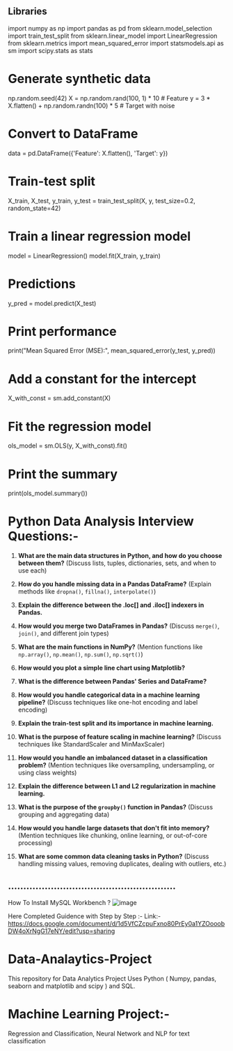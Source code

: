 ##  Libraries
import numpy as np
import pandas as pd
from sklearn.model_selection import train_test_split
from sklearn.linear_model import LinearRegression
from sklearn.metrics import mean_squared_error
import statsmodels.api as sm
import scipy.stats as stats


# Generate synthetic data
np.random.seed(42)
X = np.random.rand(100, 1) * 10  # Feature
y = 3 * X.flatten() + np.random.randn(100) * 5  # Target with noise

# Convert to DataFrame
data = pd.DataFrame({'Feature': X.flatten(), 'Target': y})


# Train-test split
X_train, X_test, y_train, y_test = train_test_split(X, y, test_size=0.2, random_state=42)


# Train a linear regression model
model = LinearRegression()
model.fit(X_train, y_train)

# Predictions
y_pred = model.predict(X_test)

# Print performance
print("Mean Squared Error (MSE):", mean_squared_error(y_test, y_pred))



# Add a constant for the intercept
X_with_const = sm.add_constant(X)

# Fit the regression model
ols_model = sm.OLS(y, X_with_const).fit()

# Print the summary
print(ols_model.summary())



# Python Data Analysis Interview Questions:- 

1. **What are the main data structures in Python, and how do you choose between them?**
   (Discuss lists, tuples, dictionaries, sets, and when to use each)

2. **How do you handle missing data in a Pandas DataFrame?**
   (Explain methods like `dropna()`, `fillna()`, `interpolate()`)

3. **Explain the difference between the .loc[] and .iloc[] indexers in Pandas.**

4. **How would you merge two DataFrames in Pandas?**
   (Discuss `merge()`, `join()`, and different join types)

5. **What are the main functions in NumPy?**
   (Mention functions like `np.array()`, `np.mean()`, `np.sum()`, `np.sqrt()`)

6. **How would you plot a simple line chart using Matplotlib?**

7. **What is the difference between Pandas' Series and DataFrame?**

8. **How would you handle categorical data in a machine learning pipeline?**
   (Discuss techniques like one-hot encoding and label encoding)

9. **Explain the train-test split and its importance in machine learning.**

10. **What is the purpose of feature scaling in machine learning?**
    (Discuss techniques like StandardScaler and MinMaxScaler)

11. **How would you handle an imbalanced dataset in a classification problem?**
    (Mention techniques like oversampling, undersampling, or using class weights)

12. **Explain the difference between L1 and L2 regularization in machine learning.**

13. **What is the purpose of the `groupby()` function in Pandas?**
    (Discuss grouping and aggregating data)

14. **How would you handle large datasets that don't fit into memory?**
    (Mention techniques like chunking, online learning, or out-of-core processing)

15. **What are some common data cleaning tasks in Python?**
    (Discuss handling missing values, removing duplicates, dealing with outliers, etc.)

## .......................................................

How To Install MySQL Workbench ?
![image](https://github.com/user-attachments/assets/38afa3de-b2f2-4a82-92f7-855a62f101cf)

Here Completed Guidence with Step by Step :-
Link:- https://docs.google.com/document/d/1d5VfCZcpuFxno80PrEy0a1YZOooobDW4oXrNgG17eNY/edit?usp=sharing

# Data-Analaytics-Project
This repository for Data Analytics Project Uses Python ( Numpy, pandas, seaborn and matplotlib and scipy ) and SQL.

# Machine Learning Project:- 
Regression and Classification, Neural Network and  NLP for text classification 



